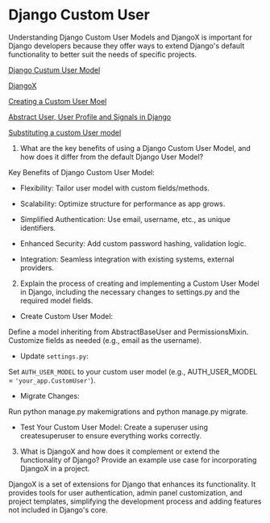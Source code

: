 # Django Custom User

Understanding Django Custom User Models and DjangoX is important for Django developers because they offer ways to extend Django's default functionality to better suit the needs of specific projects.

[Django Custum User Model](https://learndjango.com/tutorials/django-custom-user-model)

[DjangoX](https://github.com/wsvincent/djangox)

[Creating a Custom User Moel](https://www.youtube.com/watch?v=eCeRC7E8Z7Y&t=59s)

[Abstract User, User Profile and Signals in Django](https://www.youtube.com/watch?v=EudKs1HPUfE)

[Substituting a custom User model](https://docs.djangoproject.com/en/3.0/topics/auth/customizing/#auth-custom-user)


1. What are the key benefits of using a Django Custom User Model, and how does it differ from the default Django User Model?

Key Benefits of Django Custom User Model:

* Flexibility: Tailor user model with custom fields/methods.

* Scalability: Optimize structure for performance as app grows.

* Simplified Authentication: Use email, username, etc., as unique identifiers.

* Enhanced Security: Add custom password hashing, validation logic.

* Integration: Seamless integration with existing systems, external providers.

2. Explain the process of creating and implementing a Custom User Model in Django, including the necessary changes to settings.py and the required model fields.

* Create Custom User Model:

Define a model inheriting from AbstractBaseUser and PermissionsMixin.
Customize fields as needed (e.g., email as the username).

* Update `settings.py`:

Set `AUTH_USER_MODEL` to your custom user model (e.g., AUTH_USER_MODEL = `'your_app.CustomUser'`).

* Migrate Changes:

Run python manage.py makemigrations and python manage.py migrate.

* Test Your Custom User Model:
Create a superuser using createsuperuser to ensure everything works correctly.

3. What is DjangoX and how does it complement or extend the functionality of Django? Provide an example use case for incorporating DjangoX in a project.

DjangoX is a set of extensions for Django that enhances its functionality. It provides tools for user authentication, admin panel customization, and project templates, simplifying the development process and adding features not included in Django's core.
